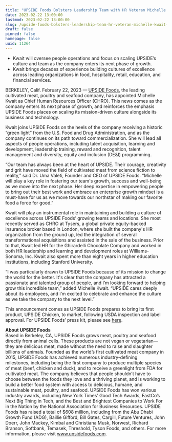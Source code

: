 ```yaml
---
title: "UPSIDE Foods Bolsters Leadership Team with HR Veteran Michelle Kwait as Chief Human Resources Officer"
date: 2023-02-22 13:00:00
lastmod: 2023-02-22 13:00:00
slug: /upside-foods-bolsters-leadership-team-hr-veteran-michelle-kwait-chief-human-resources
draft: false
pinned: false
homepage: false
uuid: 11264
---
```

<ul>
<li>Kwait will oversee people operations and focus on scaling UPSIDE’s culture and team as the company enters its next phase of growth.</li>
<li>Kwait brings decades of experience building cultures of excellence across leading organizations in food, hospitality, retail, education, and financial services.</li>
</ul>
<p>BERKELEY, Calif. February 22, 2023 — <a href="https://upsidefoods.com/">UPSIDE Foods</a>, the leading cultivated meat, poultry and seafood company, has appointed Michelle Kwait as Chief Human Resources Officer (CHRO). This news comes as the company enters its next phase of growth, and reinforces the emphasis UPSIDE Foods places on scaling its mission-driven culture alongside its business and technology.</p>
<p>Kwait joins UPSIDE Foods on the heels of the company receiving a historic “green light” from the U.S. Food and Drug Administration, and as the company continues on its path toward commercialization. She will lead all aspects of people operations, including talent acquisition, learning and development, leadership training, reward and recognition, talent management and diversity, equity and inclusion (DE&I) programming. </p>
<p>“Our team has always been at the heart of UPSIDE. Their courage, creativity and grit have moved the field of cultivated meat from science fiction to reality,” said Dr. Uma Valeti, Founder and CEO of UPSIDE Foods. “Michelle will play a key role in fostering our team's growth, success and well-being as we move into the next phase. Her deep expertise in empowering people to bring out their best work and embrace an enterprise growth mindset is a must-have for us as we move towards our northstar of making our favorite food a force for good.”</p>
<p>Kwait will play an instrumental role in maintaining and building a culture of excellence across UPSIDE Foods’ growing teams and locations. She most recently served as CHRO at Tysers, a global private equity-backed insurance broker based in London, where she built the company's HR organization from the ground up, led the integration of several transformational acquisitions and assisted in the sale of the business. Prior to that, Kwait led HR for the Ghirardelli Chocolate Company and worked in both HR leadership and learning and development roles at Williams-Sonoma, Inc. Kwait also spent more than eight years in higher education institutions, including Stanford University.</p>
<p>“I was particularly drawn to UPSIDE Foods because of its mission to change the world for the better. It's clear that the company has attracted a passionate and talented group of people, and I’m looking forward to helping grow this incredible team,” added Michelle Kwait. “UPSIDE cares deeply about its employees, and I’m excited to celebrate and enhance the culture as we take the company to the next level.”  </p>
<p>This announcement comes as UPSIDE Foods prepares to bring its first product, UPSIDE Chicken, to market, following USDA inspection and label approval. For UPSIDE Foods’ press kit, please see <a href="https://www.dropbox.com/sh/rmozuhb343uyxpd/AAAo2857oDhUL5_mJOrxZTQTa?dl=0">here</a>. </p>
<p><strong>About UPSIDE Foods </strong><br />
Based in Berkeley, CA, UPSIDE Foods grows meat, poultry and seafood directly from animal cells. These products are not vegan or vegetarian—they are delicious meat, made without the need to raise and slaughter billions of animals. Founded as the world’s first cultivated meat company in 2015, UPSIDE Foods has achieved numerous industry-defining milestones, including being the first company to produce multiple species of meat (beef, chicken and duck), and to receive a greenlight from FDA for cultivated meat. The company believes that people shouldn’t have to choose between the foods they love and a thriving planet, and is working to build a better food system with access to delicious, humane, and sustainable meat, poultry, and seafood. UPSIDE Foods has won various industry awards, including New York Times’ Good Tech Awards, FastCo’s Next Big Thing in Tech, and the Best and Brightest Companies to Work For in the Nation by the National Association for Business Resources. UPSIDE Foods has raised a total of $608 million, including from the Abu Dhabi Growth Fund (ADG), Baillie Gifford, Bill Gates, Cargill, Future Ventures, John Doerr, John Mackey, Kimbal and Christiana Musk, Norwest, Richard Branson, Softbank, Temasek, Threshold, Tyson Foods, and others. For more information, please visit <a href="http://www.upsidefoods.com">www.upsidefoods.com</a>.</p>
